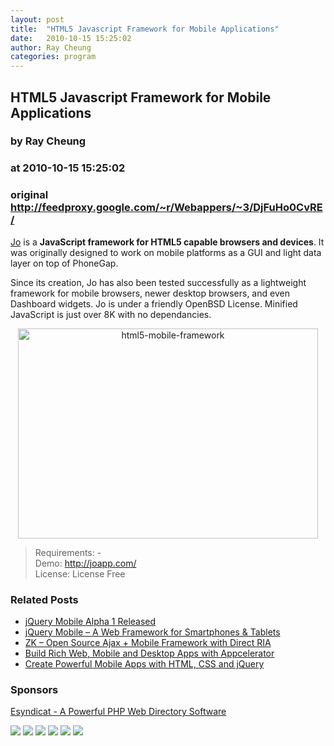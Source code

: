 ```yaml
---
layout: post
title:  "HTML5 Javascript Framework for Mobile Applications"
date:   2010-10-15 15:25:02
author: Ray Cheung
categories: program
---
```


## HTML5 Javascript Framework for Mobile Applications
### by Ray Cheung
### at 2010-10-15 15:25:02
### original <http://feedproxy.google.com/~r/Webappers/~3/DjFuHo0CvRE/>

<p><a title="Jo" href="http://joapp.com/">Jo</a> is a <strong>JavaScript framework for HTML5 capable browsers and devices</strong>. It was originally designed to work on mobile platforms as a GUI and light data layer on top of PhoneGap.</p><p>Since its creation, Jo has also been tested successfully as a lightweight framework for mobile browsers, newer desktop browsers, and even Dashboard widgets. Jo is under a friendly OpenBSD License. Minified JavaScript is just over 8K with no dependancies.</p><p style="text-align:center"><a title="Jo" href="http://joapp.com/"><img title="html5-mobile-framework" src="http://maxcdn.webappers.com/img/2010/10/html5-mobile-framework.jpg" alt="html5-mobile-framework" width="480" height="336"></a></p><blockquote><p>Requirements:  -<br> Demo: <a title="demo" rel="nofollow" href="http://joapp.com/">http://joapp.com/</a><br> License: License Free</p></blockquote><div><h3>Related Posts</h3><ul><li><a href="http://www.webappers.com/2010/10/18/jquery-mobile-alpha-1-released/" rel="bookmark" title="October 18, 2010">jQuery Mobile Alpha 1 Released</a></li><li><a href="http://www.webappers.com/2010/08/14/jquery-mobile-a-web-framework-for-smartphones-tablets/" rel="bookmark" title="August 14, 2010">jQuery Mobile – A Web Framework for Smartphones &amp; Tablets</a></li><li><a href="http://www.webappers.com/2008/09/24/zk-open-source-ajax-mobile-framework-with-direct-ria/" rel="bookmark" title="September 24, 2008">ZK – Open Source Ajax + Mobile Framework with Direct RIA</a></li><li><a href="http://www.webappers.com/2009/02/28/build-rich-web-mobile-and-desktop-apps-with-appcelerator/" rel="bookmark" title="February 28, 2009">Build Rich Web, Mobile and Desktop Apps with Appcelerator</a></li><li><a href="http://www.webappers.com/2009/09/08/create-powerful-mobile-apps-with-html-css-and-jquery/" rel="bookmark" title="September 8, 2009">Create Powerful Mobile Apps with HTML, CSS and jQuery</a></li></ul></div><h3>Sponsors</h3><p><a href="http://www.esyndicat.com/">Esyndicat - A Powerful PHP Web Directory Software</a></p><div>
<a href="http://feeds.feedburner.com/~ff/Webappers?a=DjFuHo0CvRE:z9YHCgGbh88:yIl2AUoC8zA"><img src="http://feeds.feedburner.com/~ff/Webappers?d=yIl2AUoC8zA" border="0"></a> <a href="http://feeds.feedburner.com/~ff/Webappers?a=DjFuHo0CvRE:z9YHCgGbh88:D7DqB2pKExk"><img src="http://feeds.feedburner.com/~ff/Webappers?i=DjFuHo0CvRE:z9YHCgGbh88:D7DqB2pKExk" border="0"></a> <a href="http://feeds.feedburner.com/~ff/Webappers?a=DjFuHo0CvRE:z9YHCgGbh88:V_sGLiPBpWU"><img src="http://feeds.feedburner.com/~ff/Webappers?i=DjFuHo0CvRE:z9YHCgGbh88:V_sGLiPBpWU" border="0"></a> <a href="http://feeds.feedburner.com/~ff/Webappers?a=DjFuHo0CvRE:z9YHCgGbh88:gIN9vFwOqvQ"><img src="http://feeds.feedburner.com/~ff/Webappers?i=DjFuHo0CvRE:z9YHCgGbh88:gIN9vFwOqvQ" border="0"></a> <a href="http://feeds.feedburner.com/~ff/Webappers?a=DjFuHo0CvRE:z9YHCgGbh88:F7zBnMyn0Lo"><img src="http://feeds.feedburner.com/~ff/Webappers?i=DjFuHo0CvRE:z9YHCgGbh88:F7zBnMyn0Lo" border="0"></a> <a href="http://feeds.feedburner.com/~ff/Webappers?a=DjFuHo0CvRE:z9YHCgGbh88:-BTjWOF_DHI"><img src="http://feeds.feedburner.com/~ff/Webappers?i=DjFuHo0CvRE:z9YHCgGbh88:-BTjWOF_DHI" border="0"></a>
</div><img src="http://feeds.feedburner.com/~r/Webappers/~4/DjFuHo0CvRE" height="1" width="1">